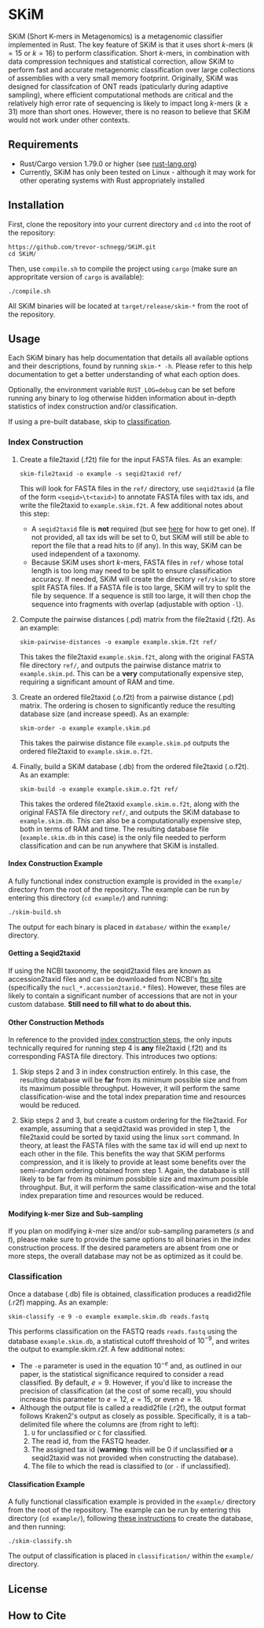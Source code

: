 # SKiM
SKiM (Short K-mers in Metagenomics) is a metagenomic classifier implemented in Rust. The key feature of SKiM is that it uses short $k$-mers ($k=15$ or $k=16$) to perform classification. Short $k$-mers, in combination with data compression techniques and statistical correction, allow SKiM to perform fast and accurate metagenomic classification over large collections of assemblies with a very small memory footprint. Originally, SKiM was designed for classifcation of ONT reads (paticularly during adaptive sampling), where efficient computational methods are critical and the relatively high error rate of sequencing is likely to impact long $k$-mers ($k\geq 31$) more than short ones. However, there is no reason to believe that SKiM would not work under other contexts.


## Requirements

 * Rust/Cargo version 1.79.0 or higher (see [rust-lang.org](https://www.rust-lang.org/tools/install))
 * Currently, SKiM has only been tested on Linux - although it may work for other operating systems with Rust appropriately installed


## Installation

First, clone the repository into your current directory and `cd` into the root of the repository:

```
https://github.com/trevor-schnegg/SKiM.git
cd SKiM/
```

Then, use `compile.sh` to compile the project using `cargo` (make sure an appropritate version of `cargo` is available):

```
./compile.sh
```

All SKiM binaries will be located at `target/release/skim-*` from the root of the repository.


## Usage

Each SKiM binary has help documentation that details all available options and their descriptions, found by running `skim-* -h`. Please refer to this help documentation to get a better understanding of what each option does.

Optionally, the environment variable `RUST_LOG=debug` can be set before running any binary to log otherwise hidden information about in-depth statistics of index construction and/or classification.

If using a pre-built database, skip to [classification](#classification).

### Index Construction

1. Create a file2taxid (.f2t) file for the input FASTA files. As an example:

    ```
    skim-file2taxid -o example -s seqid2taxid ref/
    ```

    This will look for FASTA files in the `ref/` directory, use `seqid2taxid` (a file of the form `<seqid>\t<taxid>`) to annotate FASTA files with tax ids, and write the file2taxid to `example.skim.f2t`. A few additional notes about this step:

    * A `seqid2taxid` file is **not** required (but see [here](#getting-a-seqid2taxid) for how to get one). If not provided, all tax ids will be set to 0, but SKiM will still be able to report the file that a read hits to (if any). In this way, SKiM can be used independent of a taxonomy.
    * Because SKiM uses short $k$-mers, FASTA files in `ref/` whose total length is too long may need to be split to ensure classification accuracy. If needed, SKiM will create the directory `ref/skim/` to store split FASTA files. If a FASTA file is too large, SKiM will try to split the file by sequence. If a sequence is still too large, it will then chop the sequence into fragments with overlap (adjustable with option `-l`).

2. Compute the pairwise distances (.pd) matrix from the file2taxid (.f2t). As an example:

    ```
    skim-pairwise-distances -o example example.skim.f2t ref/
    ```

    This takes the file2taxid `example.skim.f2t`, along with the original FASTA file directory `ref/`, and outputs the pairwise distance matrix to `example.skim.pd`. This can be a **very** computationally expensive step, requiring a significant amount of RAM and time.

3. Create an ordered file2taxid (.o.f2t) from a pairwise distance (.pd) matrix. The ordering is chosen to significantly reduce the resulting database size (and increase speed). As an example:

    ```
    skim-order -o example example.skim.pd
    ```

    This takes the pairwise distance file `example.skim.pd` outputs the ordered file2taxid to `example.skim.o.f2t`.

4. Finally, build a SKiM database (.db) from the ordered file2taxid (.o.f2t). As an example:

    ```
    skim-build -o example example.skim.o.f2t ref/
    ```

    This takes the ordered file2taxid `example.skim.o.f2t`, along with the original FASTA file directory `ref/`, and outputs the SKiM database to `example.skim.db`. This can also be a computationally expensive step, both in terms of RAM and time. The resulting database file (`example.skim.db` in this case) is the only file needed to perform classification and can be run anywhere that SKiM is installed.

#### Index Construction Example

A fully functional index construction example is provided in the `example/` directory from the root of the repository. The example can be run by entering this directory (`cd example/`) and running:

```
./skim-build.sh
```

The output for each binary is placed in `database/` within the `example/` directory.

#### Getting a Seqid2taxid

If using the NCBI taxonomy, the seqid2taxid files are known as accession2taxid files and can be downloaded from NCBI's [ftp site](https://ftp.ncbi.nlm.nih.gov/pub/taxonomy/accession2taxid/) (specifically the `nucl_*.accession2taxid.*` files). However, these files are likely to contain a significant number of accessions that are not in your custom database. **Still need to fill what to do about this.**

#### Other Construction Methods

In reference to the provided [index construction steps](#index-construction), the only inputs technically required for running step 4 is **any** file2taxid (.f2t) and its corresponding FASTA file directory. This introduces two options:

1. Skip steps 2 and 3 in index construction entirely. In this case, the resulting database will be **far** from its minimum possible size and from its maximum possible throughput. However, it will perform the same classification-wise and the total index preparation time and resources would be reduced.

2. Skip steps 2 and 3, but create a custom ordering for the file2taxid. For example, assuming that a seqid2taxid was provided in step 1, the file2taxid could be sorted by taxid using the linux `sort` command. In theory, at least the FASTA files with the same tax id will end up next to each other in the file. This benefits the way that SKiM performs compression, and it is likely to provide at least some benefits over the semi-random ordering obtained from step 1. Again, the database is still likely to be far from its minimum possbible size and maximum possible throughput. But, it will perform the same classification-wise and the total index preparation time and resources would be reduced.

#### Modifying k-mer Size and Sub-sampling

If you plan on modifying $k$-mer size and/or sub-sampling parameters ($s$ and $t$), please make sure to provide the same options to all binaries in the index construction process. If the desired parameters are absent from one or more steps, the overall database may not be as optimized as it could be.

### Classification

Once a database (.db) file is obtained, classification produces a readid2file (.r2f) mapping. As an example:

```
skim-classify -e 9 -o example example.skim.db reads.fastq
```

This performs classification on the FASTQ reads `reads.fastq` using the database `example.skim.db`, a statistical cutoff threshold of $10^{-9}$, and writes the output to example.skim.r2f. A few additional notes:

* The `-e` parameter is used in the equation $10^{-e}$ and, as outlined in our paper, is the statistical significance required to consider a read classified. By default, $e=9$. However, if you'd like to increase the precision of classification (at the cost of some recall), you should increase this parameter to $e=12$, $e=15$, or even $e=18$.
* Although the output file is called a readid2file (.r2f), the output format follows Kraken2's output as closely as possible. Specifically, it is a tab-delimited file where the columns are (from right to left):
    1. `U` for unclassified or `C` for classified.
    2. The read id, from the FASTQ header.
    3. The assigned tax id (**warning**: this will be 0 if unclassified **or** a seqid2taxid was not provided when constructing the database).
    4. The file to which the read is classified to (or `-` if unclassified).

#### Classification Example

A fully functional classification example is provided in the `example/` directory from the root of the repository. The example can be run by entering this directory (`cd example/`), following [these instructions](#index-construction-example) to create the database, and then running:

```
./skim-classify.sh
```

The output of classification is placed in `classification/` within the `example/` directory.

## License

## How to Cite
